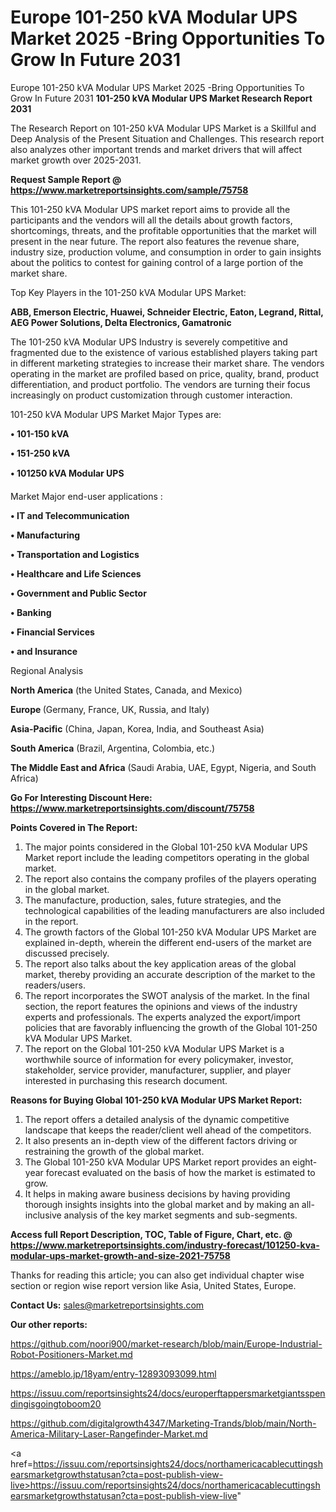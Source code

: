 # Europe 101-250 kVA Modular UPS Market 2025 -Bring Opportunities To Grow In Future 2031
Europe 101-250 kVA Modular UPS Market 2025 -Bring Opportunities To Grow In Future 2031
<strong>101-250 kVA Modular UPS Market Research Report 2031</strong>

The Research Report on 101-250 kVA Modular UPS Market is a Skillful and Deep Analysis of the Present Situation and Challenges. This research report also analyzes other important trends and market drivers that will affect market growth over 2025-2031.

<strong>Request Sample Report @ <a href=https://www.marketreportsinsights.com/sample/75758>https://www.marketreportsinsights.com/sample/75758</a></strong>

This 101-250 kVA Modular UPS market report aims to provide all the participants and the vendors will all the details about growth factors, shortcomings, threats, and the profitable opportunities that the market will present in the near future. The report also features the revenue share, industry size, production volume, and consumption in order to gain insights about the politics to contest for gaining control of a large portion of the market share.

Top Key Players in the 101-250 kVA Modular UPS Market:

<strong>ABB, Emerson Electric, Huawei, Schneider Electric, Eaton, Legrand, Rittal, AEG Power Solutions, Delta Electronics, Gamatronic</strong>

The 101-250 kVA Modular UPS Industry is severely competitive and fragmented due to the existence of various established players taking part in different marketing strategies to increase their market share. The vendors operating in the market are profiled based on price, quality, brand, product differentiation, and product portfolio. The vendors are turning their focus increasingly on product customization through customer interaction.

101-250 kVA Modular UPS Market Major Types are:

<strong>• 101-150 kVA

• 151-250 kVA

• 101250 kVA Modular UPS</strong>

Market Major end-user applications :

<strong>• IT and Telecommunication

• Manufacturing

• Transportation and Logistics

• Healthcare and Life Sciences

• Government and Public Sector

• Banking

• Financial Services

• and Insurance</strong>

Regional Analysis

</u><strong><b>North America</b></strong> (the United States, Canada, and Mexico)

<strong><b>Europe </b></strong>(Germany, France, UK, Russia, and Italy)

<strong><b>Asia-Pacific</b></strong> (China, Japan, Korea, India, and Southeast Asia)

<strong><b>South America</b></strong> (Brazil, Argentina, Colombia, etc.)

<strong><b>The Middle East and Africa</b></strong> (Saudi Arabia, UAE, Egypt, Nigeria, and South Africa)

<strong>Go For Interesting Discount Here: <a href=https://www.marketreportsinsights.com/discount/75758>https://www.marketreportsinsights.com/discount/75758</a></strong>

<strong>Points Covered in The Report:</strong>
<ol>
  <li>The major points considered in the Global 101-250 kVA Modular UPS Market report include the leading competitors operating in the global market.</li>
  <li>The report also contains the company profiles of the players operating in the global market.</li>
  <li>The manufacture, production, sales, future strategies, and the technological capabilities of the leading manufacturers are also included in the report.</li>
  <li>The growth factors of the Global 101-250 kVA Modular UPS Market are explained in-depth, wherein the different end-users of the market are discussed precisely.</li>
  <li>The report also talks about the key application areas of the global market, thereby providing an accurate description of the market to the readers/users.</li>
  <li>The report incorporates the SWOT analysis of the market. In the final section, the report features the opinions and views of the industry experts and professionals. The experts analyzed the export/import policies that are favorably influencing the growth of the Global 101-250 kVA Modular UPS Market.</li>
  <li>The report on the Global 101-250 kVA Modular UPS Market is a worthwhile source of information for every policymaker, investor, stakeholder, service provider, manufacturer, supplier, and player interested in purchasing this research document.</li>
</ol>
<strong>Reasons for Buying Global 101-250 kVA Modular UPS Market Report:</strong>

<ol>
  <li>The report offers a detailed analysis of the dynamic competitive landscape that keeps the reader/client well ahead of the competitors.</li>
  <li>It also presents an in-depth view of the different factors driving or restraining the growth of the global market.</li>
  <li>The Global 101-250 kVA Modular UPS Market report provides an eight-year forecast evaluated on the basis of how the market is estimated to grow.</li>
  <li>It helps in making aware business decisions by having providing thorough insights insights into the global market and by making an all-inclusive analysis of the key market segments and sub-segments.</li>
</ol>
<strong>Access full Report Description, TOC, Table of Figure, Chart, etc. @ <a href=https://www.marketreportsinsights.com/industry-forecast/101250-kva-modular-ups-market-growth-and-size-2021-75758>https://www.marketreportsinsights.com/industry-forecast/101250-kva-modular-ups-market-growth-and-size-2021-75758</a></strong>


Thanks for reading this article; you can also get individual chapter wise section or region wise report version like Asia, United States, Europe.

<strong>Contact Us:</strong>
sales@marketreportsinsights.com

<strong>Our other reports:</strong>

<a href=https://github.com/noori900/market-research/blob/main/Europe-Industrial-Robot-Positioners-Market.md>https://github.com/noori900/market-research/blob/main/Europe-Industrial-Robot-Positioners-Market.md</a>

<a href=https://ameblo.jp/18yam/entry-12893093099.html>https://ameblo.jp/18yam/entry-12893093099.html</a>

<a href=https://issuu.com/reportsinsights24/docs/europerftappersmarketgiantsspendingisgoingtoboom20>https://issuu.com/reportsinsights24/docs/europerftappersmarketgiantsspendingisgoingtoboom20</a>

<a href=https://github.com/digitalgrowth4347/Marketing-Trands/blob/main/North-America-Military-Laser-Rangefinder-Market.md>https://github.com/digitalgrowth4347/Marketing-Trands/blob/main/North-America-Military-Laser-Rangefinder-Market.md</a>

<a href=https://issuu.com/reportsinsights24/docs/northamericacablecuttingshearsmarketgrowthstatusan?cta=post-publish-view-live>https://issuu.com/reportsinsights24/docs/northamericacablecuttingshearsmarketgrowthstatusan?cta=post-publish-view-live</a>"
